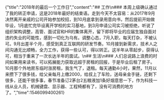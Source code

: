 {"title":"2018年的最后一个工作日","content":"## 工作\n### 本周上级确认通过了我的转正申请，这是2018年最好的结束语。走到今天不太容易：从2017年9月决然离开亲戚的公司开始参加校招，到10月底拿到录用意向书，然后提前开始做毕设，1月底忙完毕设离开学校的实习基地，到3月申请公司实习被拒绝，听说了组织架构调整，高管、面试官和HR的集体离开，留下即将毕业的应届生独自面对违约失业的可能性，感到一切化为乌有。调整心态，7月入职，每天打杂，不被认可。9月出差半个月，感受到真正互联网的研发节奏。10月接到新需求，技术人之间沟通无比顺畅，全力工作，获得一些认可，得以转正。这半年从零起步，获得认可，相当于重来了一次长达半年的面试。\n## 生活\n### 人们总说路上浪费的时间如果用来读书，可以拓展能力获取远超于房租的回报，于是毕业后租了房子。10月那个外地房东临时涨房租，我生气了，退租。每天通勤4小时，果然，11月以来攒下了很多钱，给父亲每月上缴2000，给叔上了车险，送母亲金手链，还剩下很多，还能干很多事，春节准备订2茅台2五粮液加1条好烟意思一下，作为科技一线从业人员，机械键盘、显示器、工程椅都有了，没有可消费的地方了。","time":1546099400261}